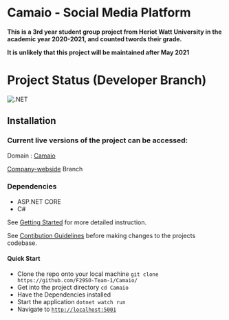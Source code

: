 # Camaio - Social Media Platform

**This is a 3rd year student group project from Heriot Watt University in the academic year 2020-2021, and counted twords their grade.**

**It is unlikely that this project will be maintained after May 2021**

# Project Status (Developer Branch)

![.NET](https://github.com/F29SO-Team-1/Camaio/workflows/.NET/badge.svg?branch=develop)

## Installation

### Current live versions of the project can be accessed:

Domain : [Camaio](https://camaio.co.uk/)

[Company-webside](http://company.camaio.co.uk:82/) Branch

### Dependencies

- ASP.NET CORE
- C#

See [Getting Started](GETTING_STARTED.md) for more detailed instruction.

See [Contibution Guidelines](CONTRIBUTING.md) before making changes to the projects codebase.

#### Quick Start

- Clone the repo onto your local machine `git clone https://github.com/F29SO-Team-1/Camaio/`
- Get into the project directory `cd Camaio`
- Have the Dependencies installed
- Start the application `dotnet watch run`
- Navigate to [`http://localhost:5001`](http://localhost:5001)
